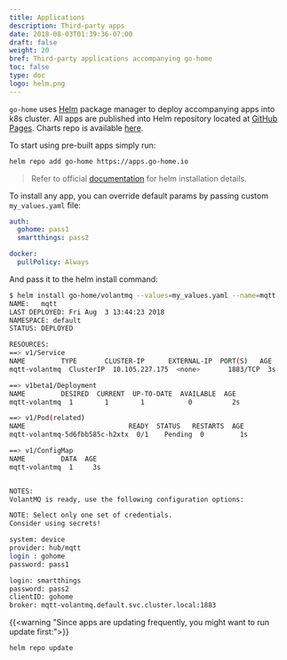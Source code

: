 ```yaml
---
title: Applications
description: Third-party apps
date: 2018-08-03T01:39:36-07:00
draft: false
weight: 20
bref: Third-party applications accompanying go-home 
toc: false
type: doc
logo: helm.png
---
```


`go-home` uses [Helm](https://helm.sh) package manager to deploy accompanying apps into k8s cluster. All apps are published into Helm repository located at [GitHub Pages](https://pages.github.com). Charts repo is available [here](https://github.com/go-home-io/helm).

To start using pre-built apps simply run:

```bash
helm repo add go-home https://apps.go-home.io
```

> Refer to official [documentation](https://docs.helm.sh/using_helm/#installing-helm) for helm installation details.


To install any app, you can override default params by passing custom `my_values.yaml` file:  

```yaml
auth:
  gohome: pass1
  smartthings: pass2

docker: 
  pullPolicy: Always
```

And pass it to the helm install command:

```bash
$ helm install go-home/volantmq --values=my_values.yaml --name=mqtt
NAME:   mqtt
LAST DEPLOYED: Fri Aug  3 13:44:23 2018
NAMESPACE: default
STATUS: DEPLOYED

RESOURCES:
==> v1/Service
NAME         TYPE       CLUSTER-IP      EXTERNAL-IP  PORT(S)   AGE
mqtt-volantmq  ClusterIP  10.105.227.175  <none>       1883/TCP  3s

==> v1beta1/Deployment
NAME         DESIRED  CURRENT  UP-TO-DATE  AVAILABLE  AGE
mqtt-volantmq  1        1        1           0          2s

==> v1/Pod(related)
NAME                          READY  STATUS   RESTARTS  AGE
mqtt-volantmq-5d6fbb585c-h2xtx  0/1    Pending  0         1s

==> v1/ConfigMap
NAME         DATA  AGE
mqtt-volantmq  1     3s


NOTES:
VolantMQ is ready, use the following configuration options:

NOTE: Select only one set of credentials.
Consider using secrets!

system: device
provider: hub/mqtt
login : gohome
password: pass1

login: smartthings
password: pass2
clientID: gohome
broker: mqtt-volantmq.default.svc.cluster.local:1883

```

{{<warning "Since apps are updating frequently, you might want to run update first:">}}

```bash
helm repo update
```